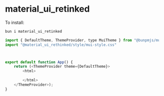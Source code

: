 # material_ui_retinked

To install:

```bash
bun i material_ui_retinked
```


```javascript XML
import { DefaultTheme, ThemeProvider, type MuiTheme } from "@bunpmjs/mui-lite/common/theme";
import "@material_ui_rethinked/style/mui-style.css"



export default function App() {
    return (<ThemeProvider theme={DefaultTheme}>
        <html>
            
        </html>
    </ThemeProvider>);
}

```